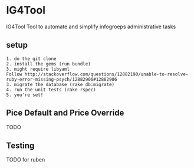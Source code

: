 IG4Tool
========

IG4Tool
Tool to automate and simplify infogroeps administrative tasks

setup
------
	1. do the git clone
	2. install the gems (run bundle)
	3. might require libyaml 
	Follow http://stackoverflow.com/questions/12882190/unable-to-resolve-ruby-error-missing-psych/12882906#12882906
	3. migrate the database (rake db:migrate)
	4. run the unit tests (rake rspec)
	5. you're set!
	

Pice Default and Price Override
-------------------------------
TODO


Testing
-------
TODO for ruben
